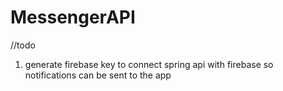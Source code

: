 # MessengerAPI

//todo
1. generate firebase key to connect spring api with firebase so notifications can be sent to the app